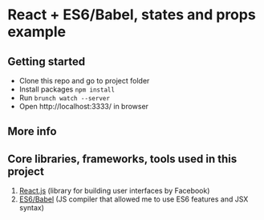 # React + ES6/Babel, states and props example

## Getting started

* Clone this repo and go to project folder
* Install packages `npm install`
* Run `brunch watch --server`
* Open http://localhost:3333/ in browser

## More info

## Core libraries, frameworks, tools used in this project
1. [React.js](https://facebook.github.io/react/) (library for building user interfaces by Facebook)
2. [ES6/Babel](https://babeljs.io/) (JS compiler that allowed me to use ES6 features and JSX syntax)
